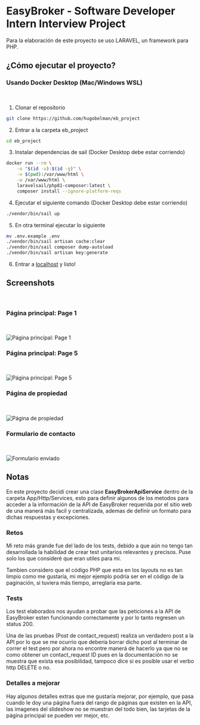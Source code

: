 # EasyBroker - Software Developer Intern Interview Project

Para la elaboración de este proyecto se uso LARAVEL, un framework para PHP.

## ¿Cómo ejecutar el proyecto?

### Usando Docker Desktop (Mac/Windows WSL)
<br>

1. Clonar el repositorio

```bash
git clone https://github.com/hugobelman/eb_project
```

2. Entrar a la carpeta eb_project

```bash
cd eb_project
```

3. Instalar dependencias de sail (Docker Desktop debe estar corriendo)

```bash
docker run --rm \
    -u "$(id -u):$(id -g)" \
    -v $(pwd):/var/www/html \
    -w /var/www/html \
    laravelsail/php81-composer:latest \
    composer install --ignore-platform-reqs
```

4. Ejecutar el siguiente comando (Docker Desktop debe estar corriendo)

```bash
./vendor/bin/sail up
```

5. En otra terminal ejecutar lo siguiente

```bash
mv .env.example .env
./vendor/bin/sail artisan cache:clear
./vendor/bin/sail composer dump-autoload
./vendor/bin/sail artisan key:generate
```

6. Entrar a [localhost](http://localhost) y listo!

## Screenshots

<br>

### Página principal: Page 1

<br>

![Página principal: Page 1](https://raw.github.com/hugobelman/eb_project/main/screenshots/4.jpeg "Página principal: Page 1")

### Página principal: Page 5

<br>

![Página principal: Page 5](https://raw.github.com/hugobelman/eb_project/main/screenshots/1.jpeg "Página principal: Page 5")

### Página de propiedad

<br>

![Página de propiedad](https://raw.github.com/hugobelman/eb_project/main/screenshots/2.jpeg "Página de propiedad")

### Formulario de contacto

<br>

![Formulario enviado](https://raw.github.com/hugobelman/eb_project/main/screenshots/3.jpeg "Formulario enviado")

## Notas

En este proyecto decidí crear una clase **EasyBrokerApiService** dentro de la carpeta App/Http/Services, esto para definir algunos de los metodos para acceder a la información de la API de EasyBroker requerida por el sitio web de una manerá más facil y centralizada, ademas de definir un formato para dichas respuestas y excepciones.

### Retos

Mi reto más grande fue del lado de los tests, debido a que aún no tengo tan desarrollada la habilidad de crear test unitarios relevantes y precisos. Puse solo los que consideré que eran utiles para mi.

Tambien considero que el código PHP que esta en los layouts no es tan limpio como me gustaría, mi mejor ejemplo podría ser en el código de la paginación, si tuviera más tiempo, arreglaría esa parte.

### Tests

Los test elaborados nos ayudan a probar que las peticiones a la API de EasyBroker esten funcionando correctamente y por lo tanto regresen un status 200. 

Una de las pruebas (Post de contact_request) realiza un verdadero post a la API por lo que se me ocurrio que debería borrar dicho post al terminar de correr el test pero por ahora no encontre manerá de hacerlo ya que no se como obtener un contact_request ID pues en la documentación no se muestra que exista esa posibilidad, tampoco dice si es posible usar el verbo http DELETE o no.

### Detalles a mejorar

Hay algunos detalles extras que me gustaría mejorar, por ejemplo, que pasa cuando le doy una página fuera del rango de páginas que existen en la API, las imagenes del slideshow no se muestran del todo bien, las tarjetas de la página principal se pueden ver mejor, etc.





